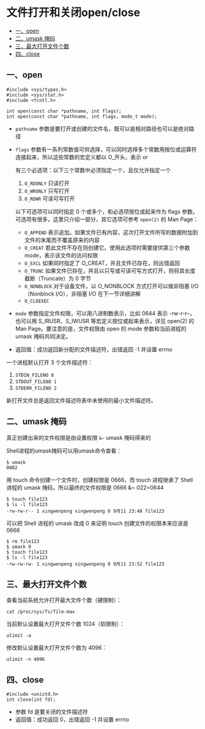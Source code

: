 # 文件打开和关闭open/close

<!-- TOC -->

- [一、open](#一open)
- [二、umask 掩码](#二umask-掩码)
- [三、最大打开文件个数](#三最大打开文件个数)
- [四、close](#四close)

<!-- /TOC -->

## 一、open

```
#include <sys/types.h>
#include <sys/stat.h>
#include <fcntl.h>

int open(const char *pathname, int flags);
int open(const char *pathname, int flags, mode_t mode);
```

- `pathname` 参数是要打开或创建的文件名，既可以是相对路径也可以是绝对路径
- `flags` 参数有一系列常数值可供选择，可以同时选择多个常数用按位或运算符连接起来，所以这些常数的宏定义都以 O_开头，表示 or

  有三个必选项：以下三个常数中必须指定一个，且仅允许指定一个

  1. `O_RDONLY` 只读打开
  2. `O_WRONLY` 只写打开
  3. `O_RDWR` 可读可写打开

  以下可选项可以同时指定 0 个或多个，和必选项按位或起来作为 flags 参数。可选项有很多，这里只介绍一部分，其它选项可参考 `open(2)` 的 Man Page：

  - `O_APPEND` 表示追加。如果文件已有内容，这次打开文件所写的数据附加到文件的末尾而不覆盖原来的内容
  - `O_CREAT` 若此文件不存在则创建它。使用此选项时需要提供第三个参数 mode，表示该文件的访问权限
  - `O_EXCL` 如果同时指定了 O_CREAT，并且文件已存在，则出错返回
  - `O_TRUNC` 如果文件已存在，并且以只写或可读可写方式打开，则将其长度截断（Truncate）为 0 字节
  - `O_NONBLOCK` 对于设备文件，以 O_NONBLOCK 方式打开可以做非阻塞 I/O（Nonblock I/O），非阻塞 I/O 在下一节详细讲解
  - `O_CLOEXEC` 

- `mode` 参数指定文件权限，可以用八进制数表示，比如 0644 表示 -rw-r-r–，也可以用 S_IRUSR、S_IWUSR 等宏定义按位或起来表示，详见 open(2) 的 Man Page。要注意的是，文件权限由 open 的 mode 参数和当前进程的 umask 掩码共同决定。

- 返回值：成功返回新分配的文件描述符，出错返回 -1 并设置 errno

一个进程默认打开 3 个文件描述符：

1. `STDIN_FILENO 0`
2. `STDOUT_FILENO 1`
3. `STDERR_FILENO 2`

新打开文件总是返回文件描述符表中未使用的最小文件描述符。

## 二、umask 掩码

真正创建出来的文件权限是由设置权限 `&~` umask 掩码得来的

Shell进程的umask掩码可以用umask命令查看：

```
$ umask
0002
```

用 touch 命令创建一个文件时，创建权限是 0666，而 touch 进程继承了 Shell 进程的 umask 掩码，所以最终的文件权限是 0666 &~ 022=0644

```
$ touch file123
$ ls -l file123
-rw-rw-r-- 1 xingwenpeng xingwenpeng 0 9月11 23:48 file123
```

可以把 Shell 进程的 umask 改成 0 来证明 touch 创建文件的权限本来应该是 0666

```
$ rm file123
$ umask 0
$ touch file123
$ ls -l file123
-rw-rw-rw- 1 xingwenpeng xingwenpeng 0 9月11 23:52 file123
```

## 三、最大打开文件个数

查看当前系统允许打开最大文件个数（硬限制）：

```
cat /proc/sys/fs/file-max
```

当前默认设置最大打开文件个数 1024（软限制）：

```
ulimit -a
```

修改默认设置最大打开文件个数为 4096：

```
ulimit -n 4096
```

## 四、close

```
#include <unistd.h>
int close(int fd);
```
- 参数 fd 是要关闭的文件描述符
- 返回值：成功返回 0，出错返回 -1 并设置 errno